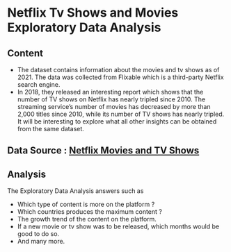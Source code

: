 # Netflix Tv Shows and Movies Exploratory Data Analysis

## Content

- The dataset contains information about the movies and tv shows as of 2021. The data was collected from Flixable which is a third-party Netflix search engine. 
- In 2018, they released an interesting report which shows that the number of TV shows on Netflix has nearly tripled since 2010. The streaming service’s number of movies has decreased by more than 2,000 titles since 2010, while its number of TV shows has nearly tripled. It will be interesting to explore what all other insights can be obtained from the same dataset. 

## Data Source : [Netflix Movies and TV Shows](https://www.kaggle.com/shivamb/netflix-shows)

## Analysis

The Exploratory Data Analysis answers such as 
-  Which type of content is more on the platform ?
-  Which countries produces the maximum content ?
-  The growth trend of the content on the platform.
-  If a new movie or tv show was to be released, which months would be good to do so.
-  And many more.


